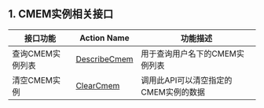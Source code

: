 ## 1. CMEM实例相关接口

| 接口功能 | Action Name | 功能描述 |
|---------|---------|---------|
| 查询CMEM实例列表 | [DescribeCmem](http://www.qcloud.com/doc/api/261/%E6%9F%A5%E8%AF%A2CMEM%E5%AE%9E%E4%BE%8B%E5%88%97%E8%A1%A8) | 用于查询用户名下的CMEM实例列表|
| 清空CMEM实例 | [ClearCmem](http://www.qcloud.com/doc/api/261/%E6%B8%85%E7%A9%BACMEM%E5%AE%9E%E4%BE%8B) | 调用此API可以清空指定的CMEM实例的数据|
